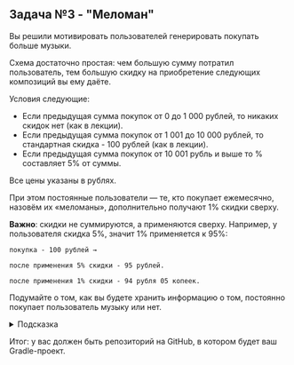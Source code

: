 ## Задача №3 - "Меломан"

Вы решили мотивировать пользователей генерировать покупать больше музыки.

Схема достаточно простая: чем большую сумму потратил пользователь, тем большую скидку на приобретение следующих композиций вы ему даёте.

Условия следующие:
* Если предыдущая сумма покупок от 0 до 1 000 рублей, то никаких скидок нет (как в лекции).
* Если предыдущая сумма покупок от 1 001 до 10 000 рублей, то стандартная скидка - 100 рублей (как в лекции).
* Если предыдущая сумма покупок от 10 001 рубль и выше то % составляет 5% от суммы.

Все цены указаны в рублях.

При этом постоянные пользователи — те, кто покупает ежемесячно, назовём их «меломаны», дополнительно получают 1% скидки сверху.

**Важно**: скидки не суммируются, а применяются сверху. Например, у пользователя скидка 5%, значит 1% применяется к 95%:
```
покупка - 100 рублей →

после применения 5% скидки - 95 рублей.

после применения 1% скидки - 94 рубля 05 копеек.
```

Подумайте о том, как вы будете хранить информацию о том, постоянно покупает пользователь музыку или нет.

<details>
  <summary>Подсказка</summary>

  Нехорошо смотреть подсказки 😈!

  Но раз уж вы посмотрели, то вот она: почему бы эту информацию не хранить в виде `Boolean`?
</details>

Итог: у вас должен быть репозиторий на GitHub, в котором будет ваш Gradle-проект.
